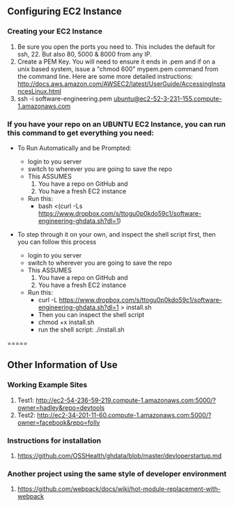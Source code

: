 ## Configuring EC2 Instance

### Creating your EC2 Instance
1. Be sure you open the ports you need to. This includes the default for ssh, 22. But also 80, 5000 & 8000 from any IP.
2. Create a PEM Key. You will need to ensure it ends in .pem and if on a unix based system, issue a "chmod 600" mypem.pem command from the command line. Here are some more detailed instructions: http://docs.aws.amazon.com/AWSEC2/latest/UserGuide/AccessingInstancesLinux.html
3. ssh -i software-engineering.pem ubuntu@ec2-52-3-231-155.compute-1.amazonaws.com

### If you have your repo on an UBUNTU EC2 Instance, you can run this command to get everything you need:
 - To Run Automatically and be Prompted:
    - login to you server
    - switch to wherever you are going to save the repo
    - This ASSUMES
      1. You have a repo on GitHub and
      2. You have a fresh EC2 instance
    - Run this:
      - bash <(curl -Ls https://www.dropbox.com/s/ttogu0p0kdo59c1/software-engineering-ghdata.sh?dl=1)

  - To step through it on your own, and inspect the shell script first, then you can follow this process
    - login to you server
    - switch to wherever you are going to save the repo
    - This ASSUMES
      1. You have a repo on GitHub and
      2. You have a fresh EC2 instance
    - Run this:
      - curl -L https://www.dropbox.com/s/ttogu0p0kdo59c1/software-engineering-ghdata.sh?dl=1 > install.sh
      - Then you can inspect the shell script
      - chmod +x install.sh
      - run the shell script: ./install.sh


=====
## Other Information of Use
### Working Example Sites
1. Test1: http://ec2-54-236-59-219.compute-1.amazonaws.com:5000/?owner=hadley&repo=devtools 
2. Test2: http://ec2-34-201-11-60.compute-1.amazonaws.com:5000/?owner=facebook&repo=folly  

### Instructions for installation
1. https://github.com/OSSHealth/ghdata/blob/master/devloperstartup.md

### Another project using the same style of developer environment
1. https://github.com/webpack/docs/wiki/hot-module-replacement-with-webpack
